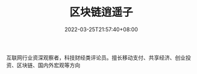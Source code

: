﻿---
weight: 
title: "区块链逍遥子"
description: "互联网行业资深观察者，科技财经类评论员"
date: 2022-03-25T21:57:40+08:00
lastmod: 2022-03-25T16:45:40+08:00
draft: false
authors: ["Metabd"]
featuredImage: "qukuailianxiaoyaozi.jpg"
link: ""
tags: ["微信公众号","区块链逍遥子"]
categories: ["navigation"]
navigation: ["微信公众号"]
lightgallery: true
toc: true
pinned: false
recommend: false
recommend1: false
---
互联网行业资深观察者，科技财经类评论员。擅长移动支付、共享经济、创业投资、区块链、国内外宏观等方向

